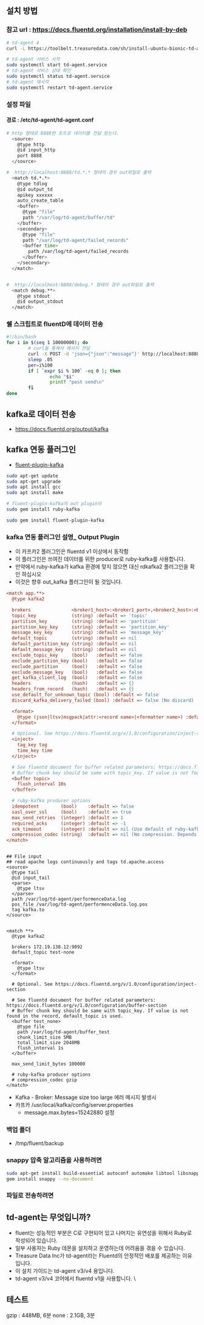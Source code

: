 ## 설치 방법
### 참고 url : https://docs.fluentd.org/installation/install-by-deb
```bash
# td-agent 4
curl -L https://toolbelt.treasuredata.com/sh/install-ubuntu-bionic-td-agent4.sh | sh

# td-agent 서비스 시작
sudo systemctl start td-agent.service
# td-agent 서비스 상태 확인
sudo systemctl status td-agent.service
# td-agent 재시작
sudo systemctl restart td-agent.service
```
### 설정 파일
#### 경로 : /etc/td-agent/td-agent.conf

```bash
# http 형태로 8888번 포트로 데이터를 전달 받는다.
  <source>
    @type http
    @id input_http
    port 8888
  </source>

#  http://localhost:8888/td.*.* 형태의 경우 out파일로 출력
  <match td.*.*>
    @type tdlog
    @id output_td
    apikey xxxxxx
    auto_create_table
    <buffer>
      @type "file"
      path "/var/log/td-agent/buffer/td"
    </buffer>
    <secondary>
      @type "file"
      path "/var/log/td-agent/failed_records"
      <buffer time>
        path /var/log/td-agent/failed_records
      </buffer>
    </secondary>
  </match>


#  http://localhost:8888/debug.* 형태의 경우 out파일로 출력
  <match debug.**>
    @type stdout
    @id output_stdout
  </match>

```

### 쉘 스크립트로 fluentD에 데이터 전송 
```bash
#!/bin/bash
for i in $(seq 1 10000000); do
        # curl을 통해서 메시지 전달
        curl -X POST -d 'json={"json":"message"}' http://localhost:8888/td.test.11
        sleep .05
        per=i%100
        if [ `expr $i % 100` -eq 0 ]; then
                echo "$i"
                printf "post send\n"
        fi
done
```

## kafka로 데이터 전송
* https://docs.fluentd.org/output/kafka

## kafka 연동 플러그인 
* [fluent-plugin-kafka](https://github.com/fluent/fluent-plugin-kafka)
```bash
sudo apt-get update
sudo apt-get upgrade
sudo apt install gcc
sudo apt install make

# fluent-plugin-kafka의 out plugin이 
sudo gem install ruby-kafka

sudo gem install fluent-plugin-kafka
```
### kafka 연동 플러그인 설명_ Output Plugin
* 이 카프카2 플러그인은 fluentd v1 이상에서 동작함
* 이 플러그인은 쓰여진 데이터를 위한 producer로 ruby-kafka를 사용합니다. 
* 만약에서 ruby-kafka가 kafka 환경에 맞지 않으면 대신 rdkafka2 플러그인을 확인 하십시오
* 이것은 향후 out_kafka 플러그인이 될 것입니다. 
```ini
<match app.**>
  @type kafka2

  brokers               <broker1_host>:<broker1_port>,<broker2_host>:<broker2_port>,.. # Set brokers directly
  topic_key             (string) :default => 'topic'
  partition_key         (string) :default => 'partition'
  partition_key_key     (string) :default => 'partition_key'
  message_key_key       (string) :default => 'message_key'
  default_topic         (string) :default => nil
  default_partition_key (string) :default => nil
  default_message_key   (string) :default => nil
  exclude_topic_key     (bool)   :default => false
  exclude_partition_key (bool)   :default => false
  exclude_partition     (bool)   :default => false
  exclude_message_key   (bool)   :default => false
  get_kafka_client_log  (bool)   :default => false
  headers               (hash)   :default => {}
  headers_from_record   (hash)   :default => {}
  use_default_for_unknown_topic (bool) :default => false
  discard_kafka_delivery_failed (bool) :default => false (No discard)

  <format>
    @type (json|ltsv|msgpack|attr:<record name>|<formatter name>) :default => json
  </format>

  # Optional. See https://docs.fluentd.org/v/1.0/configuration/inject-section
  <inject>
    tag_key tag
    time_key time
  </inject>

  # See fluentd document for buffer related parameters: https://docs.fluentd.org/v/1.0/configuration/buffer-section
  # Buffer chunk key should be same with topic_key. If value is not found in the record, default_topic is used.
  <buffer topic>
    flush_interval 10s
  </buffer>

  # ruby-kafka producer options
  idempotent        (bool)    :default => false
  sasl_over_ssl     (bool)    :default => true
  max_send_retries  (integer) :default => 1
  required_acks     (integer) :default => -1
  ack_timeout       (integer) :default => nil (Use default of ruby-kafka)
  compression_codec (string)  :default => nil (No compression. Depends on ruby-kafka: https://github.com/zendesk/ruby-kafka#compression)
</match>
```

```

## File input
## read apache logs continuously and tags td.apache.access
<source>
  @type tail
  @id input_tail
  <parse>
    @type ltsv
  </parse>
  path /var/log/td-agent/performenceData.log
  pos_file /var/log/td-agent/performenceData.log.pos
  tag kafka.to
</source>


<match **>
  @type kafka2

  brokers 172.19.138.12:9092
  default_topic test-none

  <format>
    @type ltsv
  </format>

  # Optional. See https://docs.fluentd.org/v/1.0/configuration/inject-section

  # See fluentd document for buffer related parameters: https://docs.fluentd.org/v/1.0/configuration/buffer-section
  # Buffer chunk key should be same with topic_key. If value is not found in the record, default_topic is used.
  <buffer test_none>
    @type file
    path /var/log/td-agent/buffer_test
    chunk_limit_size 5MB
    total_limit_size 2048MB
    flush_interval 1s
  </buffer>

  max_send_limit_bytes 100000

  # ruby-kafka producer options
  # compression_codec gzip
</match>
```
* Kafka - Broker: Message size too large 에러 메시지 발생시
* 카프카 /usr/local/kafka/config/server.properties
  * message.max.bytes=15242880 설정

### 백업 폴더
* /tmp/fluent/backup
  
### snappy 압축 알고리즘을 사용하려면
```bash
sudo apt-get install build-essential autoconf automake libtool libsnappy-dev
gem install snappy --no-document
```

### 파일로 전송하려면


## td-agent는 무엇입니까?
* fluent는 성능적인 부분은 C로 구현되어 있고 나머지는 유연성을 위해서 Ruby로 작성되어 있습니다. 
* 일부 사용자는 Ruby 데몬을 설치하고 운영하는데 어려움을 겪을 수 있습니다. 
* Treasure Data Inc가 td-agent라는 Fluentd의 안정적인 배포를 제공하는 이유 입니다.
* 이 설치 가이드는 td-agent v3/v4 용입니다. 
* td-agent v3/v4 코어에서 fluentd v1을 사용합니다. \


## 테스트
gzip : 448MB, 6분
none : 2.1GB, 3분
